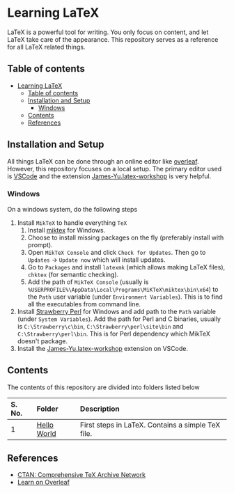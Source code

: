 # Learning LaTeX

LaTeX is a powerful tool for writing. You only focus on content, and let LaTeX take care of the appearance. This repository serves as a reference for all LaTeX related things.

## Table of contents

- [Learning LaTeX](#learning-latex)
    - [Table of contents](#table-of-contents)
    - [Installation and Setup](#installation-and-setup)
        - [Windows](#windows)
    - [Contents](#contents)
    - [References](#references)

## Installation and Setup

All things LaTeX can be done through an online editor like [overleaf](https://www.overleaf.com/). However, this repository focuses on a local setup. The primary editor used is [VSCode](https://code.visualstudio.com/) and the extension [James-Yu.latex-workshop](https://marketplace.visualstudio.com/items?itemName=James-Yu.latex-workshop) is very helpful.

### Windows

On a windows system, do the following steps

1. Install `MikTeX` to handle everything `TeX`
    1. Install [miktex](https://miktex.org/) for Windows.
    2. Choose to install missing packages on the fly (preferably install with prompt).
    3. Open `MikTeX Console` and click `Check for Updates`. Then go to `Updates` -> `Update now` which will install updates.
    4. Go to `Packages` and install `latexmk` (which allows making LaTeX files), `chktex` (for semantic checking).
    5. Add the path of `MikTeX Console` (usually is `%USERPROFILE%\AppData\Local\Programs\MiKTeX\miktex\bin\x64`) to the `Path` user variable (under `Environment Variables`). This is to find all the executables from command line.
2. Install [Strawberry Perl](https://strawberryperl.com/) for Windows and add path to the `Path` variable (under `System Variables`). Add the path for Perl and C binaries, usually is `C:\Strawberry\c\bin`, `C:\Strawberry\perl\site\bin` and `C:\Strawberry\perl\bin`. This is for Perl dependency which MikTeX doesn't package.
3. Install the [James-Yu.latex-workshop](https://marketplace.visualstudio.com/items?itemName=James-Yu.latex-workshop) extension on VSCode.

## Contents

The contents of this repository are divided into folders listed below

| S. No. | Folder | Description |
| :--- | :--- | :--- |
| 1 | [Hello World](Hello%20World/README.md) | First steps in LaTeX. Contains a simple TeX file. |

## References

- [CTAN: Comprehensive TeX Archive Network](https://www.ctan.org/)
- [Learn on Overleaf](https://www.overleaf.com/learn)
